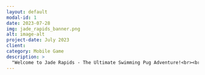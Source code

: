 ```yaml
---
layout: default
modal-id: 1
date: 2023-07-28
img: jade_rapids_banner.png
alt: image-alt
project-date: July 2023
client: 
category: Mobile Game
description: >
  "Welcome to Jade Rapids - The Ultimate Swimming Pug Adventure!<br><br>🌊 Dive into a Relaxing and Fun Infinite Swimmer Experience! 🌊<br><br>Looking for a delightful and captivating mobile game suitable for kids and players of all ages? Look no further! Jade Rapids is here to whisk you away on an enchanting aquatic journey with an adorable swimming pug as your companion."</br><a href='https://play.google.com/store/apps/details?id=lalonde.jadepug.jade_rapids_game' target='_blank' style='display: block; text-align: center;'><img alt='Get it on Google Play' src='https://play.google.com/intl/en_us/badges/static/images/badges/en_badge_web_generic.png' style='max-width: 200px; height: auto;'/></a>
---
```

